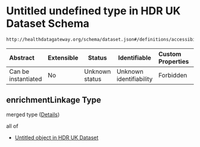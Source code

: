 # Untitled undefined type in HDR UK Dataset Schema

```txt
http://healthdatagateway.org/schema/dataset.json#/definitions/accessibility/properties/enrichmentLinkage
```




| Abstract            | Extensible | Status         | Identifiable            | Custom Properties | Additional Properties | Access Restrictions | Defined In                                                                 |
| :------------------ | ---------- | -------------- | ----------------------- | :---------------- | --------------------- | ------------------- | -------------------------------------------------------------------------- |
| Can be instantiated | No         | Unknown status | Unknown identifiability | Forbidden         | Allowed               | none                | [dataset.schema.json\*](../out/dataset.schema.json "open original schema") |

## enrichmentLinkage Type

merged type ([Details](dataset-definitions-accessibility-properties-enrichmentlinkage.md))

all of

-   [Untitled object in HDR UK Dataset](dataset-definitions-enrichmentlinkage.md "check type definition")
